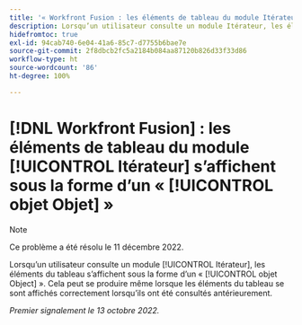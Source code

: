 ```yaml
---
title: '« Workfront Fusion : les éléments de tableau du module Itérateur s’affichent sous la forme d’un objet Objet »'
description: Lorsqu’un utilisateur consulte un module Itérateur, les éléments du tableau s’affichent sous la forme d’un objet Object. Cela peut se produire même lorsque les éléments du tableau se sont affichés correctement lorsqu’ils ont été consultés antérieurement.
hidefromtoc: true
exl-id: 94cab740-6e04-41a6-85c7-d7755b6bae7e
source-git-commit: 2f8dbcb2fc5a2184b084aa87120b826d33f33d86
workflow-type: ht
source-wordcount: '86'
ht-degree: 100%

---
```


# [!DNL Workfront Fusion] : les éléments de tableau du module [!UICONTROL Itérateur] s’affichent sous la forme d’un « [!UICONTROL objet Objet] »

>[!NOTE]
>
>Ce problème a été résolu le 11 décembre 2022.

Lorsqu’un utilisateur consulte un module [!UICONTROL Itérateur], les éléments du tableau s’affichent sous la forme d’un « [!UICONTROL objet Object] ». Cela peut se produire même lorsque les éléments du tableau se sont affichés correctement lorsqu’ils ont été consultés antérieurement.

_Premier signalement le 13 octobre 2022._
